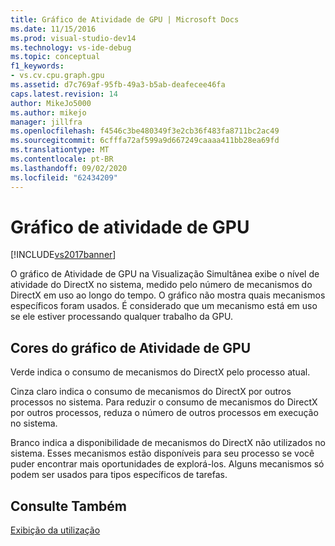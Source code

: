 ```yaml
---
title: Gráfico de Atividade de GPU | Microsoft Docs
ms.date: 11/15/2016
ms.prod: visual-studio-dev14
ms.technology: vs-ide-debug
ms.topic: conceptual
f1_keywords:
- vs.cv.cpu.graph.gpu
ms.assetid: d7c769af-95fb-49a3-b5ab-deafecee46fa
caps.latest.revision: 14
author: MikeJo5000
ms.author: mikejo
manager: jillfra
ms.openlocfilehash: f4546c3be480349f3e2cb36f483fa8711bc2ac49
ms.sourcegitcommit: 6cfffa72af599a9d667249caaaa411bb28ea69fd
ms.translationtype: MT
ms.contentlocale: pt-BR
ms.lasthandoff: 09/02/2020
ms.locfileid: "62434209"
---
```

# <a name="gpu-activity-graph"></a>Gráfico de atividade de GPU
[!INCLUDE[vs2017banner](../includes/vs2017banner.md)]

O gráfico de Atividade de GPU na Visualização Simultânea exibe o nível de atividade do DirectX no sistema, medido pelo número de mecanismos do DirectX em uso ao longo do tempo.  O gráfico não mostra quais mecanismos específicos foram usados.  É considerado que um mecanismo está em uso se ele estiver processando qualquer trabalho da GPU.  
  
## <a name="gpu-activity-graph-colors"></a>Cores do gráfico de Atividade de GPU  
 Verde indica o consumo de mecanismos do DirectX pelo processo atual.  
  
 Cinza claro indica o consumo de mecanismos do DirectX por outros processos no sistema. Para reduzir o consumo de mecanismos do DirectX por outros processos, reduza o número de outros processos em execução no sistema.  
  
 Branco indica a disponibilidade de mecanismos do DirectX não utilizados no sistema. Esses mecanismos estão disponíveis para seu processo se você puder encontrar mais oportunidades de explorá-los. Alguns mecanismos só podem ser usados para tipos específicos de tarefas.  
  
## <a name="see-also"></a>Consulte Também  
 [Exibição da utilização](../profiling/utilization-view.md)
